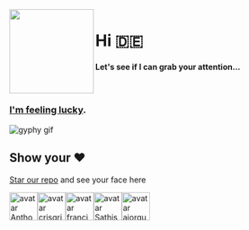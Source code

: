 <img align="left" height="150" src="https://user-images.githubusercontent.com/5083214/156877684-70d66b18-8bc3-46c2-8979-c2725767fd69.gif">

# Hi 🇩🇪
#### Let's see if I can grab your attention...

<br/>

### [I'm feeling lucky](https://fct5mvs0s5.execute-api.us-east-2.amazonaws.com).
![gyphy gif](https://media1.giphy.com/media/3o6ZsZwgkWKohM8kp2/giphy.gif?cid=bfae73225i3wgmy4eg49hwo909f8i4xs5a0yp9g04fpohckn&rid=giphy.gif&ct=g)

## Show your ❤️ 
[Star our repo](https://github.com/ajorquera/ajorquera) and see your face here

<img alt="avatar Anthobetto" src="https://avatars.githubusercontent.com/u/64795591?v=4" height="50" /><img alt="avatar crisgrim" src="https://avatars.githubusercontent.com/u/7805193?v=4" height="50" /><img alt="avatar francjpd" src="https://avatars.githubusercontent.com/u/3185336?v=4" height="50" /><img alt="avatar Sathish-Anand" src="https://avatars.githubusercontent.com/u/62018195?v=4" height="50" /><img alt="avatar ajorquera" src="https://avatars.githubusercontent.com/u/5083214?v=4" height="50" />
